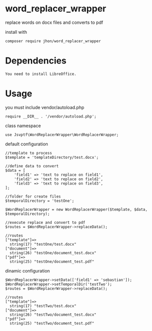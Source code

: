 # word_replacer_wrapper

replace words on docx files and converts to pdf

install with

    composer require jhon/word_replacer_wrapper

# Dependencies

    You need to install LibreOffice.

# Usage

you must include vendor/autoload.php

    require __DIR__ . '/vendor/autoload.php';

class namespace

    use Jsvptf\WordReplacerWrapper\WordReplacerWrapper;

default configuration

    //template to process
    $template = 'templateDirectory/test.docx';

    //define data to convert
    $data = [
        'field1' => 'text to replace on field1',
        'field2' => 'text to replace on field2',
        'field3' => 'text to replace on field3',
    ];

    //folder for create files
    $temporalDirectory = 'testOne';

    $WordReplacerWrapper = new WordReplacerWrapper($template, $data, $temporalDirectory);

    //execute replace and convert to pdf
    $routes = $WordReplacerWrapper->replaceData();

    //routes
    ["template"]=>
      string(17) "testOne/test.docx"
    ["document"]=>
      string(26) "testOne/document_test.docx"
    ["pdf"]=>
      string(25) "testOne/document_test.pdf"

dinamic configuration

    $WordReplacerWrapper->setData(['field1' => 'sebastian']);
    $WordReplacerWrapper->setTemporalDir('testTwo');
    $routes = $WordReplacerWrapper->replaceData();

    //routes
    ["template"]=>
      string(17) "testTwo/test.docx"
    ["document"]=>
      string(26) "testTwo/document_test.docx"
    ["pdf"]=>
      string(25) "testTwo/document_test.pdf"
